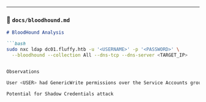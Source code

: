 
---

### 📝 `docs/bloodhound.md`

```markdown
# BloodHound Analysis

```bash
sudo nxc ldap dc01.fluffy.htb -u '<USERNAME>' -p '<PASSWORD>' \
  --bloodhound --collection All --dns-tcp --dns-server <TARGET_IP>


Observations

User <USER> had GenericWrite permissions over the Service Accounts group.

Potential for Shadow Credentials attack
